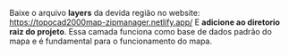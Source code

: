 
Baixe o arquivo **layers** da devida região no website: https://topocad2000map-zipmanager.netlify.app/ E **adicione ao diretorio raiz do projeto**. Essa camada funciona como base de dados padrão do mapa e é fundamental para o funcionamento do mapa.
